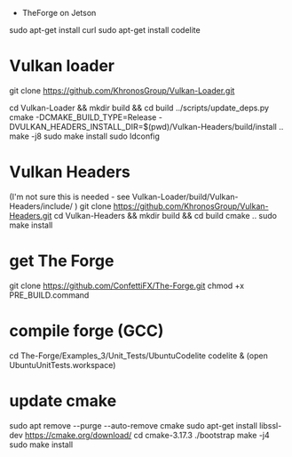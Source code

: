 * TheForge on Jetson

sudo apt-get install curl
sudo apt-get install codelite

# Vulkan loader
git clone https://github.com/KhronosGroup/Vulkan-Loader.git

cd Vulkan-Loader && mkdir build && cd build
../scripts/update_deps.py
cmake -DCMAKE_BUILD_TYPE=Release -DVULKAN_HEADERS_INSTALL_DIR=$(pwd)/Vulkan-Headers/build/install ..
make -j8
sudo make install
sudo ldconfig

# Vulkan Headers
(I'm not sure this is needed - see Vulkan-Loader/build/Vulkan-Headers/include/ )
git clone https://github.com/KhronosGroup/Vulkan-Headers.git
cd Vulkan-Headers && mkdir build && cd build
cmake ..
sudo make install

# get The Forge
git clone https://github.com/ConfettiFX/The-Forge.git
chmod +x PRE_BUILD.command 

# compile forge (GCC)
cd The-Forge/Examples_3/Unit_Tests/UbuntuCodelite
codelite &
 (open UbuntuUnitTests.workspace)

# update cmake
sudo apt remove --purge --auto-remove cmake
sudo apt-get install libssl-dev
https://cmake.org/download/
cd cmake-3.17.3
./bootstrap
make -j4
sudo make install



